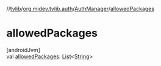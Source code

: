 //[tvlib](../../../index.md)/[org.mjdev.tvlib.auth](../index.md)/[AuthManager](index.md)/[allowedPackages](allowed-packages.md)

# allowedPackages

[androidJvm]\
val [allowedPackages](allowed-packages.md): [List](https://kotlinlang.org/api/latest/jvm/stdlib/kotlin.collections/-list/index.html)&lt;[String](https://kotlinlang.org/api/latest/jvm/stdlib/kotlin/-string/index.html)&gt;
